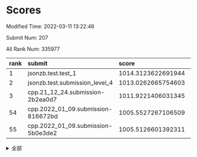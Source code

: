 # Scores

Modified Time: 2022-03-11 13:22:46

Submit Num: 207

All Rank Num: 335977

| rank |               submit               |       score        |       sigma        | pk_num |
| :--- | :--------------------------------- | :----------------- | :----------------- | :----- |
| 1    | jsonzb.test.test_1                 | 1014.3123622691944 | 0.8574785761361291 | 6490   |
| 2    | jsonzb.test.submission_level_4     | 1013.0262665754603 | 0.8226098202327777 | 6496   |
| 3    | cpp.21_12_24.submission-2b2ea0d7   | 1011.9221406031345 | 0.7836889643050278 | 6492   |
| 54   | cpp.2022_01_09.submission-816672bd | 1005.5527267106509 | 0.7338723878701128 | 6487   |
| 55   | cpp.2022_01_09.submission-5b0e3de2 | 1005.5126601392311 | 0.7055187882827423 | 6494   |


<details>
<summary>全部</summary>

| rank |                 submit                 |       score        |       sigma        | pk_num |
| :--- | :------------------------------------- | :----------------- | :----------------- | :----- |
| 1    | jsonzb.test.test_1                     | 1014.3123622691944 | 0.8574785761361291 | 6490   |
| 2    | jsonzb.test.submission_level_4         | 1013.0262665754603 | 0.8226098202327777 | 6496   |
| 3    | cpp.21_12_24.submission-2b2ea0d7       | 1011.9221406031345 | 0.7836889643050278 | 6492   |
| 4    | gobigger.level_3.submission_level_3_20 | 1011.7110142887352 | 0.7721362546971564 | 6489   |
| 5    | gobigger.level_3.submission_level_3_30 | 1011.4618762770893 | 0.7658714115949036 | 6496   |
| 6    | gobigger.level_3.submission_level_3_25 | 1011.4573230197744 | 0.8146353439617582 | 6489   |
| 7    | gobigger.level_3.submission_level_3_17 | 1011.3942281331318 | 0.784271898079719  | 6492   |
| 8    | gobigger.level_3.submission_level_3_45 | 1011.3269924898187 | 0.7823580116137652 | 6491   |
| 9    | gobigger.level_3.submission_level_3_11 | 1011.3195456636442 | 0.7788739725520635 | 6493   |
| 10   | gobigger.level_3.submission_level_3_13 | 1011.1241667856835 | 0.7976919925085798 | 6494   |
| 11   | gobigger.level_3.submission_level_3_14 | 1010.9498161629397 | 0.7739560619382451 | 6493   |
| 12   | gobigger.level_3.submission_level_3_42 | 1010.933122528758  | 0.7773606359435654 | 6493   |
| 13   | gobigger.level_3.submission_level_3_22 | 1010.8956192658832 | 0.7879117719894696 | 6496   |
| 14   | gobigger.level_3.submission_level_3_43 | 1010.7680258608394 | 0.7470265393615255 | 6493   |
| 15   | gobigger.level_3.submission_level_3_23 | 1010.7677123691439 | 0.7589011237775974 | 6492   |
| 16   | gobigger.level_3.submission_level_3_44 | 1010.6836555113707 | 0.7698224160187076 | 6495   |
| 17   | gobigger.level_3.submission_level_3_33 | 1010.661060507524  | 0.757725001444077  | 6491   |
| 18   | gobigger.level_3.submission_level_3_40 | 1010.5840586501636 | 0.74149255346343   | 6497   |
| 19   | gobigger.level_3.submission_level_3_8  | 1010.5790178541154 | 0.7523670607516143 | 6488   |
| 20   | gobigger.level_3.submission_level_3_7  | 1010.5128259024129 | 0.7649013909732684 | 6490   |
| 21   | gobigger.level_3.submission_level_3_10 | 1010.4284398620393 | 0.7518399725726609 | 6487   |
| 22   | gobigger.level_3.submission_level_3_48 | 1010.4045640417805 | 0.7496597727369654 | 6488   |
| 23   | gobigger.level_3.submission_level_3_3  | 1010.3492926898031 | 0.7528248652868365 | 6491   |
| 24   | gobigger.level_3.submission_level_3_0  | 1010.2591274649596 | 0.7603060308376584 | 6492   |
| 25   | gobigger.level_3.submission_level_3_29 | 1010.1894446024002 | 0.7736931508808272 | 6496   |
| 26   | gobigger.level_3.submission_level_3_9  | 1010.1109842552589 | 0.7601555652478258 | 6489   |
| 27   | gobigger.level_3.submission_level_3_16 | 1010.1046043974418 | 0.7445777345369828 | 6490   |
| 28   | gobigger.level_3.submission_level_3_2  | 1010.0749343088604 | 0.7471207075084425 | 6496   |
| 29   | gobigger.level_3.submission_level_3_19 | 1010.0011906624377 | 0.7620952171448954 | 6492   |
| 30   | gobigger.level_3.submission_level_3_39 | 1009.9891445351136 | 0.7453750203060788 | 6495   |
| 31   | gobigger.level_3.submission_level_3_36 | 1009.9807783810174 | 0.766342278494111  | 6493   |
| 32   | gobigger.level_3.submission_level_3_41 | 1009.8767725888956 | 0.7686858159535583 | 6492   |
| 33   | gobigger.level_3.submission_level_3_38 | 1009.8706197584785 | 0.7571762359069378 | 6494   |
| 34   | gobigger.level_3.submission_level_3_6  | 1009.7701177855469 | 0.7609259890555952 | 6486   |
| 35   | gobigger.level_3.submission_level_3_24 | 1009.7363854074072 | 0.753663449200849  | 6492   |
| 36   | gobigger.level_3.submission_level_3_1  | 1009.7220421724397 | 0.7573692838948815 | 6497   |
| 37   | gobigger.level_3.submission_level_3_18 | 1009.5068797513042 | 0.754787877523686  | 6495   |
| 38   | gobigger.level_3.submission_level_3_15 | 1009.4728083264816 | 0.7505879875335267 | 6495   |
| 39   | gobigger.level_3.submission_level_3_49 | 1009.4561587450327 | 0.7563313975044936 | 6496   |
| 40   | gobigger.level_3.submission_level_3_46 | 1009.4371416943112 | 0.7518109285054931 | 6497   |
| 41   | gobigger.level_3.submission_level_3_5  | 1009.256145120554  | 0.7240214648535822 | 6491   |
| 42   | gobigger.level_3.submission_level_3_26 | 1009.2386709468763 | 0.7421868498973646 | 6489   |
| 43   | gobigger.level_3.submission_level_3_37 | 1009.097140640162  | 0.7534987845746105 | 6494   |
| 44   | gobigger.level_3.submission_level_3_31 | 1009.0777688902929 | 0.7634806469230615 | 6491   |
| 45   | gobigger.level_3.submission_level_3_21 | 1008.9694524115279 | 0.7499617318021904 | 6489   |
| 46   | gobigger.level_3.submission_level_3_34 | 1008.9525123261125 | 0.7448784104566012 | 6495   |
| 47   | gobigger.level_3.submission_level_3_32 | 1008.948160816004  | 0.7540014321490589 | 6496   |
| 48   | gobigger.level_3.submission_level_3_28 | 1008.8770895487608 | 0.7507828979671469 | 6489   |
| 49   | gobigger.level_3.submission_level_3_47 | 1008.8269972976633 | 0.75411959353487   | 6493   |
| 50   | gobigger.level_3.submission_level_3_27 | 1008.6948609388277 | 0.7336730591466717 | 6493   |
| 51   | gobigger.level_3.submission_level_3_35 | 1008.4549422979853 | 0.754030405799637  | 6494   |
| 52   | gobigger.level_3.submission_level_3_4  | 1008.4428960829342 | 0.7586134300864631 | 6495   |
| 53   | gobigger.level_3.submission_level_3_12 | 1008.3096205839166 | 0.7445186220457349 | 6487   |
| 54   | cpp.2022_01_09.submission-816672bd     | 1005.5527267106509 | 0.7338723878701128 | 6487   |
| 55   | cpp.2022_01_09.submission-5b0e3de2     | 1005.5126601392311 | 0.7055187882827423 | 6494   |
| 56   | gobigger.level_1.submission_level_1_45 | 1004.8799756608349 | 0.724266482482322  | 6493   |
| 57   | gobigger.level_1.submission_level_1_2  | 1004.7800749297296 | 0.7282438293890243 | 6485   |
| 58   | gobigger.level_1.submission_level_1_18 | 1004.7614612743545 | 0.7290742892321812 | 6491   |
| 59   | gobigger.level_1.submission_level_1_30 | 1004.7086182615831 | 0.7231588783493884 | 6492   |
| 60   | gobigger.level_1.submission_level_1_35 | 1004.6524736199524 | 0.7213081900038444 | 6492   |
| 61   | gobigger.level_1.submission_level_1_29 | 1004.4717249070071 | 0.7373648640708517 | 6492   |
| 62   | gobigger.level_1.submission_level_1_9  | 1004.3577072491422 | 0.7266714795928073 | 6495   |
| 63   | gobigger.level_1.submission_level_1_7  | 1004.3174607607764 | 0.7077552016950927 | 6491   |
| 64   | gobigger.level_1.submission_level_1_15 | 1004.3082224790402 | 0.7217253065984903 | 6498   |
| 65   | gobigger.level_1.submission_level_1_34 | 1004.1628678442094 | 0.7173228461632812 | 6488   |
| 66   | gobigger.level_1.submission_level_1_0  | 1004.1622537751463 | 0.7176523397359711 | 6491   |
| 67   | gobigger.level_1.submission_level_1_14 | 1004.1502100815665 | 0.7245430690854249 | 6494   |
| 68   | gobigger.level_1.submission_level_1_1  | 1003.8713528375667 | 0.7257264539368504 | 6491   |
| 69   | gobigger.level_1.submission_level_1_21 | 1003.736574132129  | 0.7250203199316936 | 6490   |
| 70   | gobigger.level_1.submission_level_1_26 | 1003.7351604685803 | 0.7101015155074014 | 6491   |
| 71   | gobigger.level_1.submission_level_1_46 | 1003.7034636958579 | 0.7161425317296304 | 6491   |
| 72   | gobigger.level_1.submission_level_1_4  | 1003.6806274954208 | 0.7266170426562477 | 6491   |
| 73   | gobigger.level_1.submission_level_1_3  | 1003.6783899937435 | 0.7266324653978596 | 6489   |
| 74   | gobigger.level_1.submission_level_1_19 | 1003.6606611380624 | 0.7258775601217581 | 6496   |
| 75   | gobigger.level_1.submission_level_1_13 | 1003.6330496552173 | 0.7190957043238059 | 6489   |
| 76   | gobigger.level_1.submission_level_1_48 | 1003.6198339808619 | 0.7184089141647055 | 6497   |
| 77   | gobigger.level_1.submission_level_1_32 | 1003.6134540754041 | 0.7286561686125349 | 6492   |
| 78   | gobigger.level_1.submission_level_1_6  | 1003.5839342758466 | 0.7215157654235815 | 6489   |
| 79   | gobigger.level_1.submission_level_1_33 | 1003.5632350475792 | 0.7232964407101763 | 6491   |
| 80   | gobigger.level_1.submission_level_1_31 | 1003.5148290769184 | 0.7062161031343277 | 6488   |
| 81   | gobigger.level_1.submission_level_1_16 | 1003.5114168040809 | 0.7186554352463855 | 6490   |
| 82   | gobigger.level_1.submission_level_1_44 | 1003.5100106377586 | 0.7177431577363106 | 6493   |
| 83   | gobigger.level_1.submission_level_1_17 | 1003.3216555040841 | 0.7281805484141718 | 6496   |
| 84   | gobigger.level_1.submission_level_1_42 | 1003.271746096634  | 0.7301533469037432 | 6493   |
| 85   | gobigger.level_1.submission_level_1_27 | 1003.2321660505871 | 0.7182693843039838 | 6491   |
| 86   | gobigger.level_1.submission_level_1_49 | 1003.1857979156295 | 0.7131054975569007 | 6491   |
| 87   | gobigger.level_1.submission_level_1_28 | 1003.1705067789144 | 0.7312658012561729 | 6492   |
| 88   | gobigger.level_1.submission_level_1_25 | 1003.1003012915617 | 0.7171060086634496 | 6492   |
| 89   | gobigger.level_1.submission_level_1_8  | 1003.0754557527681 | 0.7105920152174828 | 6497   |
| 90   | gobigger.level_1.submission_level_1_43 | 1002.9799934219092 | 0.7156993036316103 | 6489   |
| 91   | gobigger.level_1.submission_level_1_24 | 1002.9394094078241 | 0.7244356635013128 | 6487   |
| 92   | gobigger.level_1.submission_level_1_38 | 1002.7440270364226 | 0.719459818095355  | 6491   |
| 93   | gobigger.level_1.submission_level_1_20 | 1002.7064609233918 | 0.7101548663757076 | 6495   |
| 94   | gobigger.level_1.submission_level_1_36 | 1002.6426469557708 | 0.7144478173125148 | 6487   |
| 95   | gobigger.level_1.submission_level_1_47 | 1002.6195327784344 | 0.7138236491732424 | 6494   |
| 96   | gobigger.level_1.submission_level_1_11 | 1002.6137598899143 | 0.7172428908709833 | 6494   |
| 97   | gobigger.level_1.submission_level_1_10 | 1002.565825921438  | 0.7113975030432677 | 6490   |
| 98   | gobigger.level_1.submission_level_1_37 | 1002.5418452360993 | 0.7105025979352569 | 6497   |
| 99   | gobigger.level_1.submission_level_1_5  | 1002.5345084709923 | 0.7194787813740917 | 6493   |
| 100  | gobigger.level_1.submission_level_1_39 | 1002.476212487073  | 0.7125190441033477 | 6497   |
| 101  | gobigger.level_1.submission_level_1_23 | 1002.2844629848643 | 0.7063194640663603 | 6482   |
| 102  | gobigger.level_1.submission_level_1_41 | 1002.2169155924009 | 0.7091353440100249 | 6491   |
| 103  | gobigger.level_1.submission_level_1_22 | 1002.0831412174776 | 0.7280370937815177 | 6490   |
| 104  | gobigger.level_1.submission_level_1_40 | 1001.8195747267919 | 0.7173689414291828 | 6493   |
| 105  | gobigger.level_1.submission_level_1_12 | 1001.0830850772915 | 0.7155521129346021 | 6501   |
| 106  | gobigger.random.submission_random_14   | 997.1758461247015  | 0.7164611190195602 | 6495   |
| 107  | gobigger.random.submission_random_11   | 996.8688671953712  | 0.7072052739426472 | 6491   |
| 108  | gobigger.random.submission_random_27   | 996.7411368670452  | 0.7020765941838722 | 6486   |
| 109  | gobigger.random.submission_random_2    | 996.7077944494699  | 0.7014429110933387 | 6489   |
| 110  | gobigger.random.submission_random_19   | 996.6719165021858  | 0.7016361441148703 | 6492   |
| 111  | gobigger.random.submission_random_23   | 996.5983778320222  | 0.7174123391422074 | 6491   |
| 112  | gobigger.random.submission_random_47   | 996.5882847082787  | 0.7132504840128072 | 6496   |
| 113  | gobigger.random.submission_random_29   | 996.5087252743109  | 0.715255691906637  | 6496   |
| 114  | gobigger.random.submission_random_15   | 996.4624070137319  | 0.7085757766987122 | 6487   |
| 115  | gobigger.random.submission_random_43   | 996.4414389994267  | 0.7150286487580814 | 6491   |
| 116  | gobigger.random.submission_random_12   | 996.4235367753844  | 0.7126609218687712 | 6487   |
| 117  | gobigger.random.submission_random_4    | 996.4227397400309  | 0.7113489751713268 | 6494   |
| 118  | gobigger.random.submission_random_31   | 996.3681234186233  | 0.7022440271918656 | 6491   |
| 119  | gobigger.random.submission_random_30   | 996.3542818496186  | 0.7127272161762913 | 6492   |
| 120  | gobigger.random.submission_random_3    | 996.2492870084782  | 0.7084824941700679 | 6493   |
| 121  | gobigger.random.submission_random_45   | 996.2460540393421  | 0.713373775545494  | 6493   |
| 122  | gobigger.random.submission_random_9    | 996.2186956600659  | 0.7040885658351014 | 6492   |
| 123  | gobigger.random.submission_random_17   | 996.1687045593425  | 0.7133392360144494 | 6491   |
| 124  | gobigger.random.submission_random_34   | 996.1369660213805  | 0.7201279959731659 | 6497   |
| 125  | gobigger.random.submission_random_33   | 996.1263110774969  | 0.709394357904345  | 6498   |
| 126  | gobigger.random.submission_random_41   | 996.1176060526587  | 0.7199027997177811 | 6500   |
| 127  | gobigger.random.submission_random_25   | 996.0935404821671  | 0.7232047634614152 | 6496   |
| 128  | gobigger.random.submission_random_46   | 995.9900404704846  | 0.7091477493712002 | 6494   |
| 129  | gobigger.random.submission_random_26   | 995.9838685244999  | 0.7081086638265864 | 6493   |
| 130  | gobigger.random.submission_random_42   | 995.9499530803337  | 0.7155249568712974 | 6494   |
| 131  | gobigger.random.submission_random_13   | 995.9293481357141  | 0.7164951229831534 | 6486   |
| 132  | gobigger.random.submission_random_8    | 995.9153074954343  | 0.7052756842683602 | 6489   |
| 133  | gobigger.random.submission_random_18   | 995.889669953785   | 0.728537638638131  | 6493   |
| 134  | gobigger.random.submission_random_16   | 995.8760165157097  | 0.71690518921107   | 6493   |
| 135  | gobigger.random.submission_random_20   | 995.8718220097844  | 0.7254169935404122 | 6494   |
| 136  | gobigger.random.submission_random_40   | 995.8579208990029  | 0.7293120002368073 | 6495   |
| 137  | gobigger.random.submission_random_35   | 995.8563733078481  | 0.7234240539275942 | 6488   |
| 138  | gobigger.random.submission_random_38   | 995.828788113285   | 0.7093604913950934 | 6489   |
| 139  | gobigger.random.submission_random_28   | 995.791371514364   | 0.7046878671126382 | 6493   |
| 140  | gobigger.random.submission_random_0    | 995.7705355896932  | 0.7049285010516326 | 6494   |
| 141  | gobigger.random.submission_random_48   | 995.6813480324358  | 0.70978076545072   | 6490   |
| 142  | gobigger.random.submission_random_10   | 995.5653894642927  | 0.7195839182811642 | 6491   |
| 143  | gobigger.random.submission_random_6    | 995.505158437678   | 0.7259466896745597 | 6492   |
| 144  | gobigger.random.submission_random_24   | 995.5043485707178  | 0.7248925408704766 | 6493   |
| 145  | gobigger.random.submission_random_1    | 995.4758608383552  | 0.714128210723503  | 6496   |
| 146  | gobigger.random.submission_random_5    | 995.2278745972428  | 0.7126006516727441 | 6488   |
| 147  | gobigger.random.submission_random_32   | 995.2267551020851  | 0.7150489387909731 | 6496   |
| 148  | gobigger.random.submission_random_22   | 995.2195733577526  | 0.6971475117439049 | 6486   |
| 149  | gobigger.random.submission_random_44   | 995.1527986927734  | 0.697593343757874  | 6488   |
| 150  | gobigger.random.submission_random_49   | 995.1056237128121  | 0.7253088159171673 | 6490   |
| 151  | gobigger.random.submission_random_21   | 995.0903601554554  | 0.7195410751772288 | 6496   |
| 152  | gobigger.random.submission_random_36   | 995.065511314423   | 0.706208715281989  | 6487   |
| 153  | gobigger.random.submission_random_39   | 994.9138318865796  | 0.7214045399298435 | 6491   |
| 154  | gobigger.random.submission_random_7    | 994.7443333837847  | 0.7124668484587553 | 6489   |
| 155  | gobigger.random.submission_random_37   | 994.6299414037335  | 0.7217416692127397 | 6487   |
| 156  | gobigger.level_2.submission_level_2_47 | 994.5797019180126  | 0.7271747774173315 | 6495   |
| 157  | gobigger.level_2.submission_level_2_25 | 993.8226788431296  | 0.7380755615932524 | 6496   |
| 158  | gobigger.level_2.submission_level_2_17 | 993.5761365332104  | 0.7296860499898579 | 6493   |
| 159  | gobigger.level_2.submission_level_2_34 | 993.3585275397885  | 0.7363232870616373 | 6492   |
| 160  | gobigger.level_2.submission_level_2_41 | 993.2669468638732  | 0.7275928596099958 | 6494   |
| 161  | gobigger.level_2.submission_level_2_48 | 993.1347566310238  | 0.7437871937026848 | 6492   |
| 162  | gobigger.level_2.submission_level_2_21 | 993.0903005312343  | 0.7385768911877123 | 6493   |
| 163  | gobigger.level_2.submission_level_2_11 | 993.005676332091   | 0.7431884241574552 | 6495   |
| 164  | gobigger.level_2.submission_level_2_49 | 992.8531768760398  | 0.7424009273841452 | 6496   |
| 165  | gobigger.level_2.submission_level_2_42 | 992.806121282149   | 0.7476817661292153 | 6495   |
| 166  | gobigger.level_2.submission_level_2_10 | 992.7454053195336  | 0.7300328166118677 | 6499   |
| 167  | gobigger.level_2.submission_level_2_30 | 992.6515897825237  | 0.7350988290992619 | 6496   |
| 168  | gobigger.level_2.submission_level_2_29 | 992.6111660720561  | 0.7433396255367343 | 6495   |
| 169  | gobigger.level_2.submission_level_2_4  | 992.600329440021   | 0.7362896616581737 | 6494   |
| 170  | gobigger.level_2.submission_level_2_43 | 992.5777661649298  | 0.748468810421386  | 6490   |
| 171  | gobigger.level_2.submission_level_2_27 | 992.5704866204401  | 0.7438726545612891 | 6491   |
| 172  | gobigger.level_2.submission_level_2_2  | 992.5397748390125  | 0.7460485216493272 | 6494   |
| 173  | gobigger.level_2.submission_level_2_38 | 992.5226969086021  | 0.737978645745986  | 6496   |
| 174  | gobigger.level_2.submission_level_2_40 | 992.4395656717718  | 0.7459054729995968 | 6497   |
| 175  | gobigger.level_2.submission_level_2_9  | 992.4255877962707  | 0.7484737324318522 | 6494   |
| 176  | gobigger.level_2.submission_level_2_18 | 992.4169175664557  | 0.7282514995793858 | 6492   |
| 177  | gobigger.level_2.submission_level_2_20 | 992.4077435309385  | 0.7514478575387618 | 6492   |
| 178  | gobigger.level_2.submission_level_2_24 | 992.3352330017983  | 0.7360704735151319 | 6496   |
| 179  | gobigger.level_2.submission_level_2_33 | 992.332529317252   | 0.7455474910267949 | 6490   |
| 180  | gobigger.level_2.submission_level_2_36 | 992.249118261172   | 0.7434849251145057 | 6489   |
| 181  | gobigger.level_2.submission_level_2_22 | 992.1840658099788  | 0.7602490631983302 | 6491   |
| 182  | gobigger.level_2.submission_level_2_31 | 992.1536577689781  | 0.7260576331270268 | 6494   |
| 183  | gobigger.level_2.submission_level_2_12 | 992.1067342489964  | 0.7255164104603451 | 6494   |
| 184  | gobigger.level_2.submission_level_2_7  | 991.9823341611774  | 0.7385641874502209 | 6492   |
| 185  | gobigger.level_2.submission_level_2_13 | 991.893593650438   | 0.7411826584748317 | 6498   |
| 186  | gobigger.level_2.submission_level_2_28 | 991.7269400253148  | 0.7574947247543624 | 6491   |
| 187  | gobigger.level_2.submission_level_2_8  | 991.6968996537124  | 0.7301709242832642 | 6490   |
| 188  | gobigger.level_2.submission_level_2_19 | 991.5336634576414  | 0.7421096964319359 | 6494   |
| 189  | gobigger.level_2.submission_level_2_3  | 991.5296782971691  | 0.7280209806872077 | 6495   |
| 190  | gobigger.level_2.submission_level_2_37 | 991.4102549797485  | 0.7646777244410221 | 6494   |
| 191  | gobigger.level_2.submission_level_2_5  | 991.3529609341126  | 0.7528809523650699 | 6491   |
| 192  | gobigger.level_2.submission_level_2_16 | 991.1854059235485  | 0.750821912346593  | 6488   |
| 193  | gobigger.level_2.submission_level_2_23 | 991.1734612540946  | 0.7591304924817878 | 6496   |
| 194  | gobigger.level_2.submission_level_2_45 | 991.1490090656773  | 0.7468027828093892 | 6492   |
| 195  | gobigger.level_2.submission_level_2_46 | 991.1456689225296  | 0.7403240800761646 | 6497   |
| 196  | gobigger.level_2.submission_level_2_39 | 991.1232696167837  | 0.762632031867181  | 6491   |
| 197  | gobigger.level_2.submission_level_2_0  | 990.9481798886603  | 0.7574453308405884 | 6494   |
| 198  | gobigger.level_2.submission_level_2_6  | 990.6954179492807  | 0.7532567359203051 | 6488   |
| 199  | gobigger.level_2.submission_level_2_26 | 990.6912688018857  | 0.7638173482991814 | 6493   |
| 200  | gobigger.level_2.submission_level_2_14 | 990.5710963891967  | 0.7505746530381734 | 6491   |
| 201  | gobigger.level_2.submission_level_2_35 | 990.4220782546543  | 0.7695797941809581 | 6489   |
| 202  | gobigger.level_2.submission_level_2_1  | 990.2934346008426  | 0.7514213304761799 | 6495   |
| 203  | gobigger.level_2.submission_level_2_15 | 990.249937618608   | 0.7749159685852248 | 6493   |
| 204  | gobigger.level_2.submission_level_2_44 | 990.1246817592217  | 0.7866578311810734 | 6495   |
| 205  | gobigger.level_2.submission_level_2_32 | 988.5050897276415  | 0.7857882613593111 | 6492   |
| 206  | gobigger.none.submission_none_1        | 978.512488965722   | 1.2998377749144137 | 6490   |
| 207  | gobigger.none.submission_none_0        | 976.3754576134784  | 1.3926909039013646 | 6491   |

</details>
